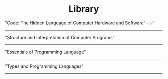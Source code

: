 <h1 align="center">Library</h1>

"Code: The Hidden Language of Computer Hardware and Software" - ✅
<hr>
"Structure and Interpretation of Computer Programs"
<hr>
"Essentials of Programming Language"
<hr>
"Types and Programming Languages"
<hr>
